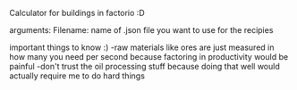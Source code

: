 Calculator for buildings in factorio :D

arguments:
  Filename: name of .json file you want to use for the recipies

important things to know :)
  -raw materials like ores are just measured in how many you need per second because factoring in productivity would be painful
  -don't trust the oil processing stuff because doing that well would actually require me to do hard things
